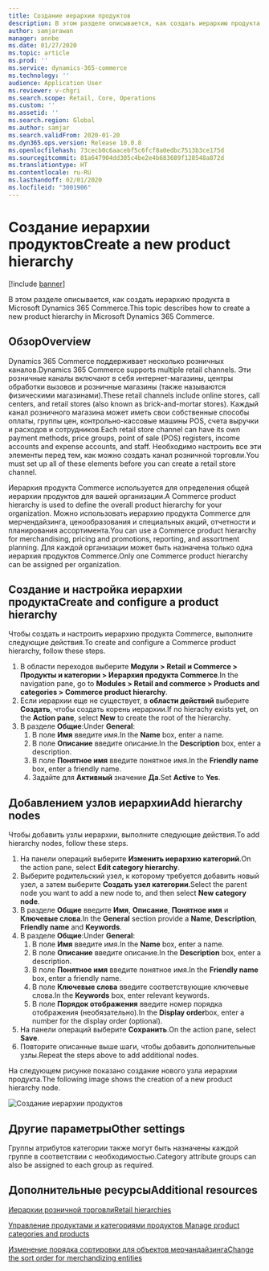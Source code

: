 ```yaml
---
title: Создание иерархии продуктов
description: В этом разделе описывается, как создать иерархию продукта в Microsoft Dynamics 365 Commerce.
author: samjarawan
manager: annbe
ms.date: 01/27/2020
ms.topic: article
ms.prod: ''
ms.service: dynamics-365-commerce
ms.technology: ''
audience: Application User
ms.reviewer: v-chgri
ms.search.scope: Retail, Core, Operations
ms.custom: ''
ms.assetid: ''
ms.search.region: Global
ms.author: samjar
ms.search.validFrom: 2020-01-20
ms.dyn365.ops.version: Release 10.0.8
ms.openlocfilehash: 73cecb0c6aacebf5c6fcf8a0edbc7513b3ce175d
ms.sourcegitcommit: 81a647904dd305c4be2e4b683689f128548a872d
ms.translationtype: HT
ms.contentlocale: ru-RU
ms.lasthandoff: 02/01/2020
ms.locfileid: "3001906"
---
```

# <a name="create-a-new-product-hierarchy"></a><span data-ttu-id="3ce3d-103">Создание иерархии продуктов</span><span class="sxs-lookup"><span data-stu-id="3ce3d-103">Create a new product hierarchy</span></span>


[!include [banner](includes/banner.md)]

<span data-ttu-id="3ce3d-104">В этом разделе описывается, как создать иерархию продукта в Microsoft Dynamics 365 Commerce.</span><span class="sxs-lookup"><span data-stu-id="3ce3d-104">This topic describes how to create a new product hierarchy in Microsoft Dynamics 365 Commerce.</span></span>

## <a name="overview"></a><span data-ttu-id="3ce3d-105">Обзор</span><span class="sxs-lookup"><span data-stu-id="3ce3d-105">Overview</span></span>

<span data-ttu-id="3ce3d-106">Dynamics 365 Commerce поддерживает несколько розничных каналов.</span><span class="sxs-lookup"><span data-stu-id="3ce3d-106">Dynamics 365 Commerce supports multiple retail channels.</span></span> <span data-ttu-id="3ce3d-107">Эти розничные каналы включают в себя интернет-магазины, центры обработки вызовов и розничные магазины (также называются физическими магазинами).</span><span class="sxs-lookup"><span data-stu-id="3ce3d-107">These retail channels include online stores, call centers, and retail stores (also known as brick-and-mortar stores).</span></span> <span data-ttu-id="3ce3d-108">Каждый канал розничного магазина может иметь свои собственные способы оплаты, группы цен, контрольно-кассовые машины POS, счета выручки и расходов и сотрудников.</span><span class="sxs-lookup"><span data-stu-id="3ce3d-108">Each retail store channel can have its own payment methods, price groups, point of sale (POS) registers, income accounts and expense accounts, and staff.</span></span> <span data-ttu-id="3ce3d-109">Необходимо настроить все эти элементы перед тем, как можно создать канал розничной торговли.</span><span class="sxs-lookup"><span data-stu-id="3ce3d-109">You must set up all of these elements before you can create a retail store channel.</span></span> 

<span data-ttu-id="3ce3d-110">Иерархия продукта Commerce используется для определения общей иерархии продуктов для вашей организации.</span><span class="sxs-lookup"><span data-stu-id="3ce3d-110">A Commerce product hierarchy is used to define the overall product hierarchy for your organization.</span></span> <span data-ttu-id="3ce3d-111">Можно использовать иерархию продукта Commerce для мерчендайзинга, ценообразования и специальных акций, отчетности и планирования ассортимента.</span><span class="sxs-lookup"><span data-stu-id="3ce3d-111">You can use a Commerce product hierarchy for merchandising, pricing and promotions, reporting, and assortment planning.</span></span> <span data-ttu-id="3ce3d-112">Для каждой организации может быть назначена только одна иерархия продуктов Commerce.</span><span class="sxs-lookup"><span data-stu-id="3ce3d-112">Only one Commerce product hierarchy can be assigned per organization.</span></span>

## <a name="create-and-configure-a-product-hierarchy"></a><span data-ttu-id="3ce3d-113">Создание и настройка иерархии продукта</span><span class="sxs-lookup"><span data-stu-id="3ce3d-113">Create and configure a product hierarchy</span></span>

<span data-ttu-id="3ce3d-114">Чтобы создать и настроить иерархию продукта Commerce, выполните следующие действия.</span><span class="sxs-lookup"><span data-stu-id="3ce3d-114">To create and configure a Commerce product hierarchy, follow these steps.</span></span>

1. <span data-ttu-id="3ce3d-115">В области переходов выберите **Модули \> Retail и Commerce \> Продукты и категории \> Иерархия продукта Commerce**.</span><span class="sxs-lookup"><span data-stu-id="3ce3d-115">In the navigation pane, go to **Modules \> Retail and commerce \> Products and categories \> Commerce product hierarchy**.</span></span>
1. <span data-ttu-id="3ce3d-116">Если иерархии еще не существует, в **области действий** выберите **Создать**, чтобы создать корень иерархии.</span><span class="sxs-lookup"><span data-stu-id="3ce3d-116">If no hierachy exists yet, on the **Action pane**, select **New** to create the root of the hierarchy.</span></span>
1. <span data-ttu-id="3ce3d-117">В разделе **Общие**:</span><span class="sxs-lookup"><span data-stu-id="3ce3d-117">Under **General**:</span></span>
    1. <span data-ttu-id="3ce3d-118">В поле **Имя** введите имя.</span><span class="sxs-lookup"><span data-stu-id="3ce3d-118">In the **Name** box, enter a name.</span></span>
    1. <span data-ttu-id="3ce3d-119">В поле **Описание** введите описание.</span><span class="sxs-lookup"><span data-stu-id="3ce3d-119">In the **Description** box, enter a description.</span></span>
    1. <span data-ttu-id="3ce3d-120">В поле **Понятное имя** введите понятное имя.</span><span class="sxs-lookup"><span data-stu-id="3ce3d-120">In the **Friendly name** box, enter a friendly name.</span></span>
    1. <span data-ttu-id="3ce3d-121">Задайте для **Активный** значение **Да**.</span><span class="sxs-lookup"><span data-stu-id="3ce3d-121">Set **Active** to **Yes**.</span></span>

## <a name="add-hierarchy-nodes"></a><span data-ttu-id="3ce3d-122">Добавлением узлов иерархии</span><span class="sxs-lookup"><span data-stu-id="3ce3d-122">Add hierarchy nodes</span></span>

<span data-ttu-id="3ce3d-123">Чтобы добавить узлы иерархии, выполните следующие действия.</span><span class="sxs-lookup"><span data-stu-id="3ce3d-123">To add hierarchy nodes, follow these steps.</span></span>

1. <span data-ttu-id="3ce3d-124">На панели операций выберите **Изменить иерархию категорий**.</span><span class="sxs-lookup"><span data-stu-id="3ce3d-124">On the action pane, select **Edit category hierarchy**.</span></span>
1. <span data-ttu-id="3ce3d-125">Выберите родительский узел, к которому требуется добавить новый узел, а затем выберите **Создать узел категории**.</span><span class="sxs-lookup"><span data-stu-id="3ce3d-125">Select the parent node you want to add a new node to, and then select **New category node**.</span></span>
1. <span data-ttu-id="3ce3d-126">В разделе **Общие** введите **Имя**, **Описание**, **Понятное имя** и **Ключевые слова**.</span><span class="sxs-lookup"><span data-stu-id="3ce3d-126">In the **General** section provide a **Name**, **Description**, **Friendly name** and **Keywords**.</span></span>
1. <span data-ttu-id="3ce3d-127">В разделе **Общие**:</span><span class="sxs-lookup"><span data-stu-id="3ce3d-127">Under **General**:</span></span>
    1. <span data-ttu-id="3ce3d-128">В поле **Имя** введите имя.</span><span class="sxs-lookup"><span data-stu-id="3ce3d-128">In the **Name** box, enter a name.</span></span>
    1. <span data-ttu-id="3ce3d-129">В поле **Описание** введите описание.</span><span class="sxs-lookup"><span data-stu-id="3ce3d-129">In the **Description** box, enter a description.</span></span>
    1. <span data-ttu-id="3ce3d-130">В поле **Понятное имя** введите понятное имя.</span><span class="sxs-lookup"><span data-stu-id="3ce3d-130">In the **Friendly name** box, enter a friendly name.</span></span>
    1. <span data-ttu-id="3ce3d-131">В поле **Ключевые слова** введите соответствующие ключевые слова.</span><span class="sxs-lookup"><span data-stu-id="3ce3d-131">In the **Keywords** box, enter relevant keywords.</span></span>
    1. <span data-ttu-id="3ce3d-132">В поле **Порядок отображения** введите номер порядка отображения (необязательно).</span><span class="sxs-lookup"><span data-stu-id="3ce3d-132">In the **Display order**box, enter a number for the display order (optional).</span></span>
1. <span data-ttu-id="3ce3d-133">На панели операций выберите **Сохранить**.</span><span class="sxs-lookup"><span data-stu-id="3ce3d-133">On the action pane, select **Save**.</span></span>
1. <span data-ttu-id="3ce3d-134">Повторите описанные выше шаги, чтобы добавить дополнительные узлы.</span><span class="sxs-lookup"><span data-stu-id="3ce3d-134">Repeat the steps above to add additional nodes.</span></span>

<span data-ttu-id="3ce3d-135">На следующем рисунке показано создание нового узла иерархии продукта.</span><span class="sxs-lookup"><span data-stu-id="3ce3d-135">The following image shows the creation of a new product hierarchy node.</span></span>

![Создание иерархии продуктов](media/create-product-hierarchy.png)

## <a name="other-settings"></a><span data-ttu-id="3ce3d-137">Другие параметры</span><span class="sxs-lookup"><span data-stu-id="3ce3d-137">Other settings</span></span>

<span data-ttu-id="3ce3d-138">Группы атрибутов категории также могут быть назначены каждой группе в соответствии с необходимостью.</span><span class="sxs-lookup"><span data-stu-id="3ce3d-138">Category attribute groups can also be assigned to each group as required.</span></span>  

## <a name="additional-resources"></a><span data-ttu-id="3ce3d-139">Дополнительные ресурсы</span><span class="sxs-lookup"><span data-stu-id="3ce3d-139">Additional resources</span></span>

[<span data-ttu-id="3ce3d-140">Иерархии розничной торговли</span><span class="sxs-lookup"><span data-stu-id="3ce3d-140">Retail hierarchies</span></span>](retail-hierarchies.md)

[<span data-ttu-id="3ce3d-141">Управление продуктами и категориями продуктов </span><span class="sxs-lookup"><span data-stu-id="3ce3d-141">Manage product categories and products </span></span>](category-management-product-creation.md)

[<span data-ttu-id="3ce3d-142">Изменение порядка сортировки для объектов мерчандайзинга</span><span class="sxs-lookup"><span data-stu-id="3ce3d-142">Change the sort order for merchandizing entities</span></span>](custom-order-categories-nav-retail-prod-hierarchy.md)
